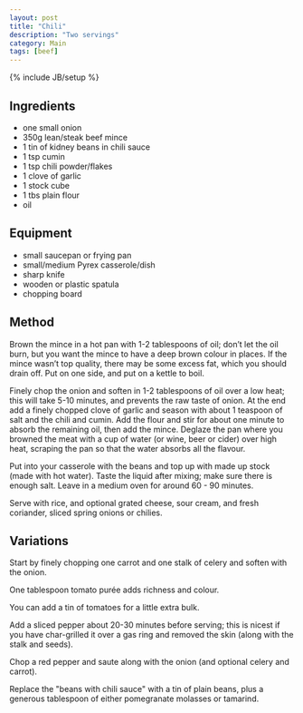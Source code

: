 ```yaml
---
layout: post
title: "Chili"
description: "Two servings"
category: Main
tags: [beef]
---
```

{% include JB/setup %}

## Ingredients
- one small onion
- 350g lean/steak beef mince
- 1 tin of kidney beans in chili sauce
- 1 tsp cumin
- 1 tsp chili powder/flakes
- 1 clove of garlic
- 1 stock cube
- 1 tbs plain flour
- oil

## Equipment
- small saucepan or frying pan
- small/medium Pyrex casserole/dish
- sharp knife
- wooden or plastic spatula
- chopping board

## Method
Brown the mince in a hot pan with 1-2 tablespoons of oil; don’t let the oil burn, but you want the mince to have a deep brown colour in places. If the mince wasn’t top quality, there may be some excess fat, which you should drain off. Put on one side, and put on a kettle to boil.

Finely chop the onion and soften in 1-2 tablespoons of oil over a low heat; this will take 5-10 minutes, and prevents the raw taste of onion.  At the end add a finely chopped clove of garlic and season with about 1 teaspoon of salt and the chili and cumin.  Add the flour and stir for about one minute to absorb the remaining oil, then add the mince.  Deglaze the pan where you browned the meat with a cup of water (or wine, beer or cider) over high heat, scraping the pan so that the water absorbs all the flavour.

Put into your casserole with the beans and top up with made up stock (made with hot water). Taste the liquid after mixing; make sure there is enough salt. Leave in a medium oven for around 60 - 90 minutes.

Serve with rice, and optional grated cheese, sour cream, and fresh coriander, sliced spring onions or chilies.

## Variations
Start by finely chopping one carrot and one stalk of celery and soften with the onion.

One tablespoon tomato purée adds richness and colour.

You can add a tin of tomatoes for a little extra bulk.

Add a sliced pepper about 20-30 minutes before serving; this is nicest if you have char-grilled it over a gas ring and removed the skin (along with the stalk and seeds).

Chop a red pepper and saute along with the onion (and optional celery and carrot).

Replace the "beans with chili sauce" with a tin of plain beans, plus a generous tablespoon of either pomegranate molasses or tamarind.
